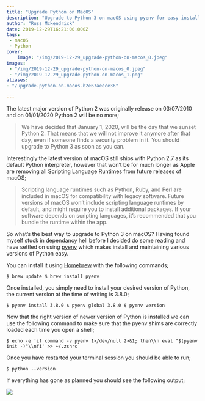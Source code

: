 ```yaml
---
title: "Upgrade Python on MacOS"
description: "Upgrade to Python 3 on macOS using pyenv for easy installation and maintenance of different Python versions."
author: "Russ Mckendrick"
date: 2019-12-29T16:21:00.000Z
tags:
 - macOS
 - Python
cover:
    image: "/img/2019-12-29_upgrade-python-on-macos_0.jpeg" 
images:
 - "/img/2019-12-29_upgrade-python-on-macos_0.jpeg"
 - "/img/2019-12-29_upgrade-python-on-macos_1.png"
aliases:
- "/upgrade-python-on-macos-b2e67aeece36"

---
```


The latest major version of Python 2 was originally release on 03/07/2010 and on 01/01/2020 Python 2 will be no more;

> We have decided that January 1, 2020, will be the day that we sunset Python 2. That means that we will not improve it anymore after that day, even if someone finds a security problem in it. You should upgrade to Python 3 as soon as you can.

Interestingly the latest version of macOS still ships with Python 2.7 as its default Python interpreter, however that won’t be for much longer as Apple are removing all Scripting Language Runtimes from future releases of macOS;

> Scripting language runtimes such as Python, Ruby, and Perl are included in macOS for compatibility with legacy software. Future versions of macOS won’t include scripting language runtimes by default, and might require you to install additional packages. If your software depends on scripting languages, it’s recommended that you bundle the runtime within the app.

So what’s the best way to upgrade to Python 3 on macOS? Having found myself stuck in dependancy hell before I decided do some reading and have settled on using [pyenv](https://www.mediaglasses.blog/p/152c96aa-4ff8-4827-ba21-da5abf725718/) which makes install and maintaining various versions of Python easy.

You can install it using [Homebrew](https://brew.sh/) with the following commands;

```
$ brew update $ brew install pyenv
```

Once installed, you simply need to install your desired version of Python, the current version at the time of writing is 3.8.0;

```
$ pyenv install 3.8.0 $ pyenv global 3.8.0 $ pyenv version
```

Now that the right version of newer version of Python is installed we can use the following command to make sure that the pyenv shims are correctly loaded each time you open a shell;

```
$ echo -e 'if command -v pyenv 1>/dev/null 2>&1; then\\n eval "$(pyenv init -)"\\nfi' >> ~/.zshrc
```

Once you have restarted your terminal session you should be able to run;

```
$ python --version
```

If everything has gone as planned you should see the following output;

![](/img/2019-12-29_upgrade-python-on-macos_1.png)
